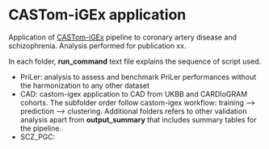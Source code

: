 # CASTom-iGEx application

Application of [CASTom-iGEx](https://gitlab.mpcdf.mpg.de/luciat/castom-igex.git) pipeline to coronary artery disease and schizophrenia. Analysis performed for publication xx.

In each folder, **run_command** text file explains the sequence of script used. 
- PriLer: analysis to assess and benchmark PriLer performances without the harmonization to any other dataset
- CAD: castom-igex application to CAD from UKBB and CARDIoGRAM cohorts. The subfolder order follow castom-igex workflow: training --> prediction --> clustering. Additional folders refers to other validation analysis apart from **output_summary** that includes summary tables for the pipeline.
- SCZ_PGC: 
